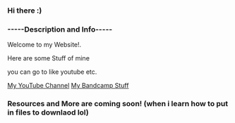 ### Hi there :)
### -----Description and Info----- ###
<p> Welcome to my Website!.
<p> Here are some Stuff of mine 
<p> you can go to like youtube etc.
  
 <a href="https://www.youtube.com/channel/UCvCqFqDZF2JZgaxzSXCnqHw">My YouTube Channel</a>
 <a href="https://antarctictrax.bandcamp.com/">My Bandcamp Stuff</a>

 ### Resources and More are coming soon! (when i learn how to put in files to downlaod lol) ###
